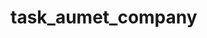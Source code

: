 # task_aumet_company
<!-- 

***** Your years of experience :
 8 months in android developer and 1 year in flutter
***** Any challenges you faced during the task : 
New state management take a lot of time to learn it and work with it
***** If this is your first time using Riverpod :
yes
***** If this is your first time using Flutter Web :
yes
***** 


 -->